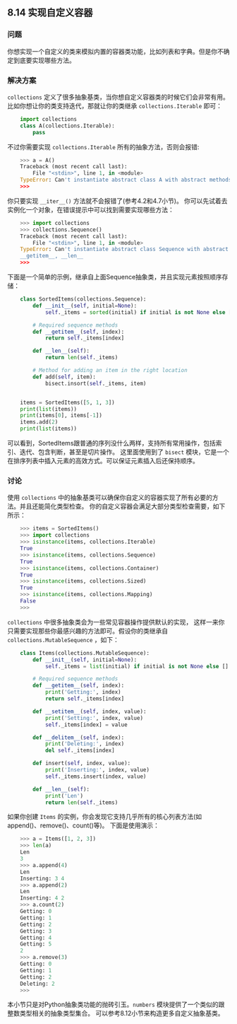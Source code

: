 ## 8.14 实现自定义容器 ##
### 问题 ###
你想实现一个自定义的类来模拟内置的容器类功能，比如列表和字典。但是你不确定到底要实现哪些方法。
### 解决方案 ###
``collections`` 定义了很多抽象基类，当你想自定义容器类的时候它们会非常有用。
比如你想让你的类支持迭代，那就让你的类继承 ``collections.Iterable`` 即可：
```python
    import collections
    class A(collections.Iterable):
        pass

```
不过你需要实现 ``collections.Iterable`` 所有的抽象方法，否则会报错:
```python
    >>> a = A()
    Traceback (most recent call last):
        File "<stdin>", line 1, in <module>
    TypeError: Can't instantiate abstract class A with abstract methods __iter__
    >>>

```
你只要实现 ``__iter__()`` 方法就不会报错了(参考4.2和4.7小节)。
你可以先试着去实例化一个对象，在错误提示中可以找到需要实现哪些方法：
```python
    >>> import collections
    >>> collections.Sequence()
    Traceback (most recent call last):
        File "<stdin>", line 1, in <module>
    TypeError: Can't instantiate abstract class Sequence with abstract methods \
    __getitem__, __len__
    >>>

```
下面是一个简单的示例，继承自上面Sequence抽象类，并且实现元素按照顺序存储：
```python
    class SortedItems(collections.Sequence):
        def __init__(self, initial=None):
            self._items = sorted(initial) if initial is not None else []

        # Required sequence methods
        def __getitem__(self, index):
            return self._items[index]

        def __len__(self):
            return len(self._items)

        # Method for adding an item in the right location
        def add(self, item):
            bisect.insort(self._items, item)


    items = SortedItems([5, 1, 3])
    print(list(items))
    print(items[0], items[-1])
    items.add(2)
    print(list(items))

```
可以看到，SortedItems跟普通的序列没什么两样，支持所有常用操作，包括索引、迭代、包含判断，甚至是切片操作。
这里面使用到了 ``bisect`` 模块，它是一个在排序列表中插入元素的高效方式。可以保证元素插入后还保持顺序。
### 讨论 ###
使用 ``collections`` 中的抽象基类可以确保你自定义的容器实现了所有必要的方法。并且还能简化类型检查。
你的自定义容器会满足大部分类型检查需要，如下所示：
```python
    >>> items = SortedItems()
    >>> import collections
    >>> isinstance(items, collections.Iterable)
    True
    >>> isinstance(items, collections.Sequence)
    True
    >>> isinstance(items, collections.Container)
    True
    >>> isinstance(items, collections.Sized)
    True
    >>> isinstance(items, collections.Mapping)
    False
    >>>

```
``collections`` 中很多抽象类会为一些常见容器操作提供默认的实现，
这样一来你只需要实现那些你最感兴趣的方法即可。假设你的类继承自 ``collections.MutableSequence`` ，如下：
```python
    class Items(collections.MutableSequence):
        def __init__(self, initial=None):
            self._items = list(initial) if initial is not None else []

        # Required sequence methods
        def __getitem__(self, index):
            print('Getting:', index)
            return self._items[index]

        def __setitem__(self, index, value):
            print('Setting:', index, value)
            self._items[index] = value

        def __delitem__(self, index):
            print('Deleting:', index)
            del self._items[index]

        def insert(self, index, value):
            print('Inserting:', index, value)
            self._items.insert(index, value)

        def __len__(self):
            print('Len')
            return len(self._items)

```
如果你创建 ``Items`` 的实例，你会发现它支持几乎所有的核心列表方法(如append()、remove()、count()等)。
下面是使用演示：
```python
    >>> a = Items([1, 2, 3])
    >>> len(a)
    Len
    3
    >>> a.append(4)
    Len
    Inserting: 3 4
    >>> a.append(2)
    Len
    Inserting: 4 2
    >>> a.count(2)
    Getting: 0
    Getting: 1
    Getting: 2
    Getting: 3
    Getting: 4
    Getting: 5
    2
    >>> a.remove(3)
    Getting: 0
    Getting: 1
    Getting: 2
    Deleting: 2
    >>>

```
本小节只是对Python抽象类功能的抛砖引玉。``numbers`` 模块提供了一个类似的跟整数类型相关的抽象类型集合。
可以参考8.12小节来构造更多自定义抽象基类。
